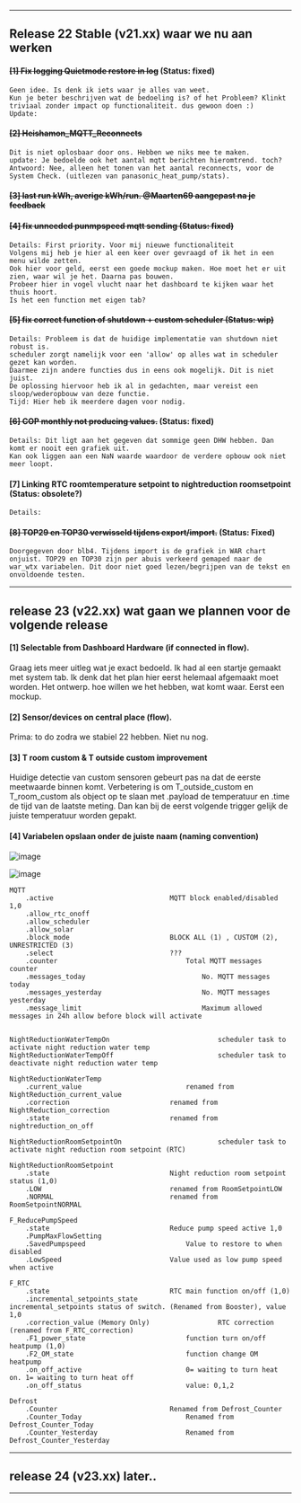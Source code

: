 -----------------------------------------------------------------------------------------------------------------------
Release 22 Stable (v21.xx) waar we nu aan werken
-----------------------------------------------------------------------------------------------------------------------

#### ~~[1] Fix logging Quietmode restore in log~~ (Status: fixed)
```
Geen idee. Is denk ik iets waar je alles van weet. 
Kun je beter beschrijven wat de bedoeling is? of het Probleem? Klinkt triviaal zonder impact op functionaliteit. dus gewoon doen :)
Update: 
```

#### ~~[2] Heishamon_MQTT_Reconnects~~
```
Dit is niet oplosbaar door ons. Hebben we niks mee te maken.
update: Je bedoelde ook het aantal mqtt berichten hieromtrend. toch?
Antwoord: Nee, alleen het tonen van het aantal reconnects, voor de System Check. (uitlezen van panasonic_heat_pump/stats).
```

#### ~~[3] last run kWh, averige kWh/run. @Maarten69 aangepast na je feedback~~

#### ~~[4] fix unneeded punmpspeed mqtt sending (Status: fixed)~~
```
Details: First priority. Voor mij nieuwe functionaliteit
Volgens mij heb je hier al een keer over gevraagd of ik het in een menu wilde zetten.
Ook hier voor geld, eerst een goede mockup maken. Hoe moet het er uit zien, waar wil je het. Daarna pas bouwen.
Probeer hier in vogel vlucht naar het dashboard te kijken waar het thuis hoort.
Is het een function met eigen tab?
```

#### ~~[5] fix correct function of shutdown + custom scheduler (Status: wip)~~
```
Details: Probleem is dat de huidige implementatie van shutdown niet robust is.
scheduler zorgt namelijk voor een 'allow' op alles wat in scheduler gezet kan worden. 
Daarmee zijn andere functies dus in eens ook mogelijk. Dit is niet juist. 
De oplossing hiervoor heb ik al in gedachten, maar vereist een sloop/wederopbouw van deze functie.
Tijd: Hier heb ik meerdere dagen voor nodig.
```

#### ~~[6] COP monthly not producing values.~~ (Status: fixed)
```
Details: Dit ligt aan het gegeven dat sommige geen DHW hebben. Dan komt er nooit een grafiek uit.
Kan ook liggen aan een NaN waarde waardoor de verdere opbouw ook niet meer loopt.
```

#### [7] Linking RTC roomtemperature setpoint to nightreduction roomsetpoint (Status: obsolete?)
```
Details:
```

#### ~~[8] TOP29 en TOP30 verwisseld tijdens export/import.~~ (Status: Fixed)
```
Doorgegeven door blb4. Tijdens import is de grafiek in WAR chart onjuist. TOP29 en TOP30 zijn per abuis verkeerd gemaped naar de war_wtx variabelen. Dit door niet goed lezen/begrijpen van de tekst en onvoldoende testen.
```

-----------------------------------------------------------------------------------------------------------------------
release 23 (v22.xx) wat gaan we plannen voor de volgende release
-----------------------------------------------------------------------------------------------------------------------
#### [1] Selectable from Dashboard Hardware (if connected in flow).
Graag iets meer uitleg wat je exact bedoeld.
Ik had al een startje gemaakt met system tab.
Ik denk dat het plan hier eerst helemaal afgemaakt moet worden. Het ontwerp. hoe willen we het hebben, wat komt waar. Eerst een mockup.

#### [2] Sensor/devices on central place (flow).
Prima: to do zodra we stabiel 22 hebben. Niet nu nog.

#### [3] T room custom & T outside custom improvement
Huidige detectie van custom sensoren gebeurt pas na dat de eerste meetwaarde binnen komt. 
Verbetering is om T_outside_custom en T_room_custom als object op te slaan met .payload de temperatuur en .time de tijd van de laatste meting.
Dan kan bij de eerst volgende trigger gelijk de juiste temperatuur worden gepakt. 

#### [4] Variabelen opslaan onder de juiste naam (naming convention)
![image](https://user-images.githubusercontent.com/3155621/210887553-2f58c9a3-a5d9-44e1-a343-75019a14db8f.png)

![image](https://user-images.githubusercontent.com/3155621/210887657-1b649e7a-603c-485b-bec2-07a828eabd9f.png)

```
MQTT	
	.active								MQTT block enabled/disabled 1,0
	.allow_rtc_onoff			
	.allow_scheduler			
	.allow_solar				
	.block_mode							BLOCK ALL (1) , CUSTOM (2), UNRESTRICTED (3)
	.select								???
	.counter				    			Total MQTT messages counter
	.messages_today			    				No. MQTT messages today
	.messages_yesterday		    				No. MQTT messages yesterday
	.message_limit			    				Maximum allowed messages in 24h allow before block will activate


NightReductionWaterTempOn 		    				scheduler task to activate night reduction water temp
NightReductionWaterTempOff		    				scheduler task to deactivate night reduction water temp

NightReductionWaterTemp
	.current_value							renamed from NightReduction_current_value
	.correction							renamed from NightReduction_correction
	.state								renamed from nightreduction_on_off

NightReductionRoomSetpointOn						scheduler task to activate night reduction room setpoint (RTC)

NightReductionRoomSetpoint
	.state 								Night reduction room setpoint status (1,0)
	.LOW								renamed from RoomSetpointLOW
	.NORMAL								renamed from RoomSetpointNORMAL

F_ReducePumpSpeed
	.state								Reduce pump speed active 1,0
	.PumpMaxFlowSetting						
	.SavedPumpspeed							Value to restore to when disabled
	.LowSpeed							Value used as low pump speed when active

F_RTC
	.state								RTC main function on/off (1,0)
	.incremental_setpoints_state					incremental_setpoints status of switch. (Renamed from Booster), value 1,0
	.correction_value (Memory Only)					RTC correction (renamed from F_RTC_correction)
	.F1_power_state							function turn on/off heatpump (1,0)
	.F2_OM_state							function change OM heatpump
	.on_off_active							0= waiting to turn heat on. 1= waiting to turn heat off
	.on_off_status							value: 0,1,2

Defrost
	.Counter							Renamed from Defrost_Counter
	.Counter_Today							Renamed from Defrost_Counter_Today
	.Counter_Yesterday						Renamed from Defrost_Counter_Yesterday

```

-----------------------------------------------------------------------------------------------------------------------
release 24 (v23.xx) later..
-----------------------------------------------------------------------------------------------------------------------
-----------------------------------------------------------------------------------------------------------------------




